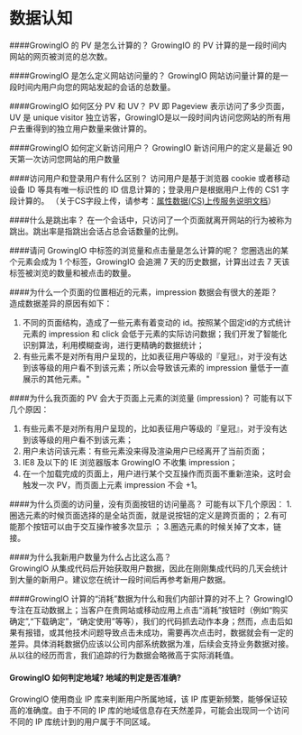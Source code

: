 # 数据认知


####GrowingIO 的 PV 是怎么计算的？
GrowingIO 的 PV 计算的是一段时间内网站的网页被浏览的总次数。

####GrowingIO 是怎么定义网站访问量的？
GrowingIO 网站访问量计算的是一段时间内用户向您的网站发起的会话的总数量。

####GrowingIO 如何区分 PV 和 UV？
PV 即 Pageview 表示访问了多少页面，UV 是 unique visitor 独立访客，GrowingIO是以一段时间内访问您网站的所有用户去重得到的独立用户数量来做计算的。

####GrowingIO 如何定义新访问用户？
GrowingIO 新访问用户的定义是最近 90 天第一次访问您网站的用户数量

####访问用户和登录用户有什么区别？
访问用户是基于浏览器 cookie 或者移动设备 ID 等具有唯一标识性的 ID 信息计算的；登录用户是根据用户上传的 CS1 字段计算的。 （关于CS字段上传，请参考：[属性数据(CS)上传服务说明文档](https://help.growingio.com/AttributeDataDocumentation.html)）

####什么是跳出率？
在一个会话中，只访问了一个页面就离开网站的行为被称为跳出。跳出率是指跳出会话占总会话数量的比例。

####请问 GrowingIO 中标签的浏览量和点击量是怎么计算的呢？
您圈选出的某个元素会成为 1 个标签，GrowingIO 会追溯 7 天的历史数据，计算出过去 7 天该标签被浏览的数量和被点击的数量。

####为什么一个页面的位置相近的元素，impression 数据会有很大的差距？ 	
造成数据差异的原因有如下：

1. 不同的页面结构，造成了一些元素有着变动的 id。按照某个固定id的方式统计元素的 impression 和 click 会低于元素的实际访问数据；我们开发了智能化识别算法，利用模糊查询，进行更精确的数据统计；
2. 有些元素不是对所有用户呈现的，比如表征用户等级的『皇冠』，对于没有达到该等级的用户看不到该元素；所以会导致该元素的 impression 量低于一直展示的其他元素。"


####为什么我页面的 PV 会大于页面上元素的浏览量 (impression)？
可能有以下几个原因：
1. 有些元素不是对所有用户呈现的，比如表征用户等级的『皇冠』，对于没有达到该等级的用户看不到该元素；
2. 用户未访问该元素：有些元素没来得及渲染用户已经离开了当前页面；
3. IE8 及以下的 IE 浏览器版本 GrowingIO 不收集 impression；
4. 在一个加载完成的页面上，用户进行某个交互操作而页面不重新渲染，这时会触发一次 PV，而页面上元素 impression 不会 +1。

####为什么页面的访问量，没有页面按钮的访问量高？
可能有以下几个原因：
1.圈选元素的时候页面选择的是全站页面，就是说按钮的定义是跨页面的；
2.有可能那个按钮可以由于交互操作被多次显示 ；
3.圈选元素的时候关掉了文本，链接。

####为什么我新用户数量为什么占比这么高？	
GrowingIO 从集成代码后开始获取用户数据，因此在刚刚集成代码的几天会统计到大量的新用户。建议您在统计一段时间后再参考新用户数据。

####GrowingIO 计算的“消耗”数据为什么和我们内部计算的对不上？
GrowingIO 专注在互动数据上；当客户在贵网站或移动应用上点击“消耗”按钮时（例如“购买确定”,“下载确定”，“确定使用”等等），我们的代码抓去动作本身；然而，点击后如果有报错，或其他技术问题导致点击未成功，需要再次点击时，数据就会有一定的差异。具体消耗数据仍应该以公司内部系统数据为准，后续会支持业务数据对接。从以往的经历而言，我们追踪的行为数据会略微高于实际消耗值。

#### **GrowingIO 如何判定地域? 地域的判定是否准确?**

GrowingIO 使用商业 IP 库来判断用户所属地域，该 IP 库更新频繁，能够保证较高的准确度。由于不同的 IP 库的地域信息存在天然差异，可能会出现同一个访问不同的 IP 库统计到的用户属于不同区域。


